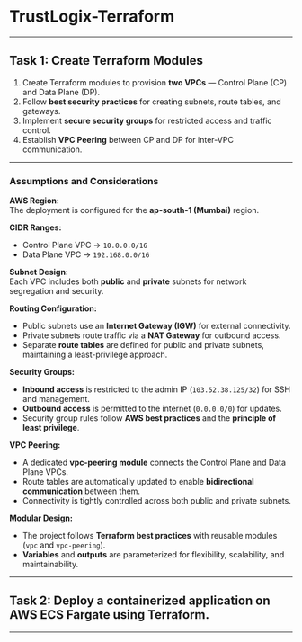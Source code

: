 # TrustLogix-Terraform

---

## Task 1: Create Terraform Modules

1. Create Terraform modules to provision **two VPCs** — Control Plane (CP) and Data Plane (DP).  
2. Follow **best security practices** for creating subnets, route tables, and gateways.  
3. Implement **secure security groups** for restricted access and traffic control.  
4. Establish **VPC Peering** between CP and DP for inter-VPC communication.  

---

### Assumptions and Considerations

**AWS Region:**  
The deployment is configured for the **ap-south-1 (Mumbai)** region.

**CIDR Ranges:**  
- Control Plane VPC → `10.0.0.0/16`  
- Data Plane VPC → `192.168.0.0/16`

**Subnet Design:**  
Each VPC includes both **public** and **private** subnets for network segregation and security.

**Routing Configuration:**  
- Public subnets use an **Internet Gateway (IGW)** for external connectivity.  
- Private subnets route traffic via a **NAT Gateway** for outbound access.  
- Separate **route tables** are defined for public and private subnets, maintaining a least-privilege approach.

**Security Groups:**  
- **Inbound access** is restricted to the admin IP (`103.52.38.125/32`) for SSH and management.  
- **Outbound access** is permitted to the internet (`0.0.0.0/0`) for updates.  
- Security group rules follow **AWS best practices** and the **principle of least privilege**.

**VPC Peering:**  
- A dedicated **vpc-peering module** connects the Control Plane and Data Plane VPCs.  
- Route tables are automatically updated to enable **bidirectional communication** between them.  
- Connectivity is tightly controlled across both public and private subnets.

**Modular Design:**  
- The project follows **Terraform best practices** with reusable modules (`vpc` and `vpc-peering`).  
- **Variables** and **outputs** are parameterized for flexibility, scalability, and maintainability.







---

## Task 2: Deploy a containerized application on AWS ECS Fargate using Terraform.

---
